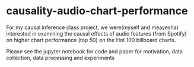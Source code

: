 # causality-audio-chart-performance
For my causal inference class project, we were(myself and meayesha) interested in examining the causal effects of audio features (from Spotify) on higher chart performance (top 50) on the Hot 100 billboard charts. 

Please see the jupyter notebook for code and paper for motivation, data collection, data processing and experiments
